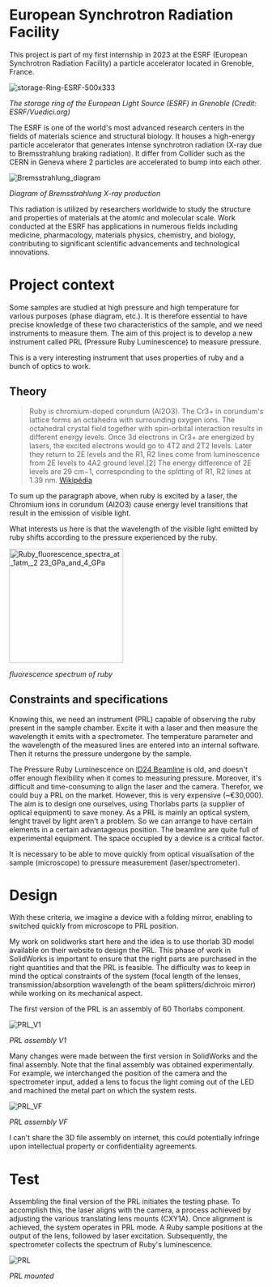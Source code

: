 # European Synchrotron Radiation Facility

This project is part of my first internship in 2023 at the ESRF (European Synchrotron Radiation Facility) a particle accelerator located in Grenoble, France.

![storage-Ring-ESRF-500x333](https://github.com/Sathet/3D_Design/assets/147035374/eefe2bc8-713b-46fc-a813-b4953842ae00)

*The storage ring of the European Light Source (ESRF) in Grenoble (Credit: ESRF/Vuedici.org)*

The ESRF is one of the world's most advanced research centers in the fields of materials science and structural biology. It houses a high-energy particle accelerator that generates intense synchrotron radiation (X-ray due to Bremsstrahlung braking radiation). It differ from Collider such as the CERN in Geneva where 2 particles are accelerated to bump into each other. 

![Bremsstrahlung_diagram](https://github.com/Sathet/3D_Design/assets/147035374/30d0bcc9-fba5-40af-8179-80214b4f077f)

*Diagram of Bremsstrahlung X-ray production*

This radiation is utilized by researchers worldwide to study the structure and properties of materials at the atomic and molecular scale. Work conducted at the ESRF has applications in numerous fields including medicine, pharmacology, materials physics, chemistry, and biology, contributing to significant scientific advancements and technological innovations.

# Project context

Some samples are studied at high pressure and high temperature for various purposes (phase diagram, etc.). It is therefore essential to have precise knowledge of these two characteristics of the sample, and we need instruments to measure them. The aim of this project is to develop a new instrument called PRL (Pressure Ruby Luminescence) to measure pressure.

This is a very interesting instrument that uses properties of ruby and a bunch of optics to work.

## Theory

>Ruby is chromium-doped corundum (Al2O3). The Cr3+ in corundum's lattice forms an octahedra with surrounding oxygen ions. The octahedral crystal field together with spin-orbital interaction results in different energy levels. Once 3d electrons in Cr3+ are energized by lasers, the excited electrons would go to 4T2 and 2T2 levels. Later they return to 2E levels and the R1, R2 lines come from luminescence from 2E levels to 4A2 ground level.[2] The energy difference of 2E levels are 29 cm−1, corresponding to the splitting of R1, R2 lines at 1.39 nm. [Wikipédia](https://en.wikipedia.org/wiki/Ruby_pressure_scale)

To sum up the paragraph above, when ruby is excited by a laser, the Chromium ions in corundum (Al2O3) cause energy level transitions that result in the emission of visible light.

What interests us here is that the wavelength of the visible light emitted by ruby shifts according to the pressure experienced by the ruby.

<img width="225" alt="Ruby_fluorescence_spectra_at_1atm,_2 23_GPa_and_4_GPa" src="https://github.com/Sathet/3D_Design/assets/147035374/2f76e357-7fa7-4a94-98d2-2d604cc48ff5">

*fluorescence spectrum of ruby*

## Constraints and specifications

Knowing this, we need an instrument (PRL) capable of observing the ruby present in the sample chamber. Excite it with a laser and then measure the wavelength it emits with a spectrometer. The temperature parameter and the wavelength of the measured lines are entered into an internal software. Then it returns the pressure undergone by the sample.

The Pressure Ruby Luminescence on [ID24 Beamline](https://www.esrf.fr/home/UsersAndScience/Experiments/MEx/ID24.html) is old, and doesn't offer enough flexibility when it comes to measuring pressure. Moreover, it's difficult and time-consuming to align the laser and the camera. Therefor, we could buy a PRL on the market. However, this is very expensive (~€30,000). The aim is to design one ourselves, using Thorlabs parts (a supplier of optical equipment) to save money. As a PRL is mainly an optical system, lenght travel by light aren't a problem. So we can arrange to have certain elements in a certain advantageous position. The beamline are quite full of experimental equipment. The space occupied by a device is a critical factor.

It is necessary to be able to move quickly from optical visualisation of the sample (microscope) to pressure measurement (laser/spectrometer).

#  Design 

With these criteria, we imagine a device with a folding mirror, enabling to switched quickly from microscope to PRL position.

My work on solidworks start here and the idea is to use thorlab 3D model available on their website to design the PRL. This phase of work in SolidWorks is important to ensure that the right parts are purchased in the right quantities and that the PRL is feasible. The difficulty was to keep in mind the optical constraints of the system (focal length of the lenses, transmission/absorption wavelength of the beam splitters/dichroic mirror) while working on its mechanical aspect.

The first version of the PRL is an assembly of 60 Thorlabs component.

![PRL_V1](https://github.com/Sathet/3D_Design/assets/147035374/7ddbcf18-9479-4213-b0f9-0d551ae029fd)

*PRL assembly V1*

Many changes were made between the first version in SolidWorks and the final assembly. Note that the final assembly was obtained experimentally. For example, we interchanged the position of the camera and the spectrometer input, added a lens to focus the light coming out of the LED and machined the metal part on which the system rests.

![PRL_VF](https://github.com/Sathet/3D_Design/assets/147035374/b49b665a-4007-4a77-9487-215bf0a17863)

*PRL assembly VF*

I can't share the 3D file assembly on internet, this could potentially infringe upon intellectual property or confidentiality agreements.

# Test

Assembling the final version of the PRL initiates the testing phase. To accomplish this, the laser aligns with the camera, a process achieved by adjusting the various translating lens mounts (CXY1A). Once alignment is achieved, the system operates in PRL mode. A Ruby sample positions at the output of the lens, followed by laser excitation. Subsequently, the spectrometer collects the spectrum of Ruby's luminescence.

![PRL](https://github.com/Sathet/3D_Design/assets/147035374/76fed14e-fa51-4196-b24c-a734be9dc01f)

*PRL mounted*









